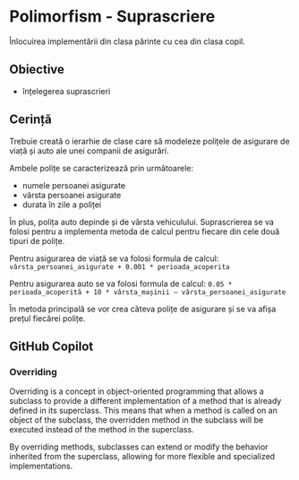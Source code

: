 # Polimorfism - Suprascriere

Înlocuirea implementării din clasa părinte cu cea din clasa copil.

## Obiective
* înțelegerea suprascrieri

## Cerință

Trebuie creată o ierarhie de clase care să modeleze polițele de asigurare de viață și auto ale unei companii de asigurări. 

Ambele polițe se caracterizează prin următoarele: 
* numele persoanei asigurate
* vârsta persoanei asigurate
* durata în zile a poliței

În plus, polița auto depinde și de vârsta vehiculului. Suprascrierea se va folosi pentru a implementa metoda de calcul pentru fiecare din cele două tipuri de polițe.

Pentru asigurarea de viață se va folosi formula de calcul: `vârsta_persoanei_asigurate + 0.001 * perioada_acoperita`

Pentru asigurarea auto se va folosi formula de calcul: `0.05 * perioada_acoperită + 10 * vârsta_mașinii – vârsta_persoanei_asigurate`

În metoda principală se vor crea câteva polițe de asigurare și se va afișa prețul fiecărei polițe.

## GitHub Copilot

### Overriding
Overriding is a concept in object-oriented programming that allows a subclass to provide a different implementation of a method that is already defined in its superclass. This means that when a method is called on an object of the subclass, the overridden method in the subclass will be executed instead of the method in the superclass.

By overriding methods, subclasses can extend or modify the behavior inherited from the superclass, allowing for more flexible and specialized implementations.
